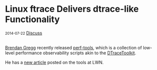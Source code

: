 # Linux ftrace Delivers dtrace-like Functionality

<div class="meta">
  <span class="date"><small>2014-07-22</small></span>
  <span class="discuss"><a class="github-button" href="https://github.com/copperlight/copperlight.github.io/issues" data-icon="octicon-issue-opened" aria-label="Discuss copperlight/copperlight.github.io on GitHub">Discuss</a></span>
</div><br/>

[Brendan Gregg](http://www.brendangregg.com/) recently released
[perf-tools](https://github.com/brendangregg/perf-tools), which is a collection of low-level
performance observability scripts akin to the [DTraceToolkit](http://www.brendangregg.com/dtracetoolkit.html).

He has a [new article](http://lwn.net/SubscriberLink/608497/432e3e891beb761e/) posted on the tools at LWN.
